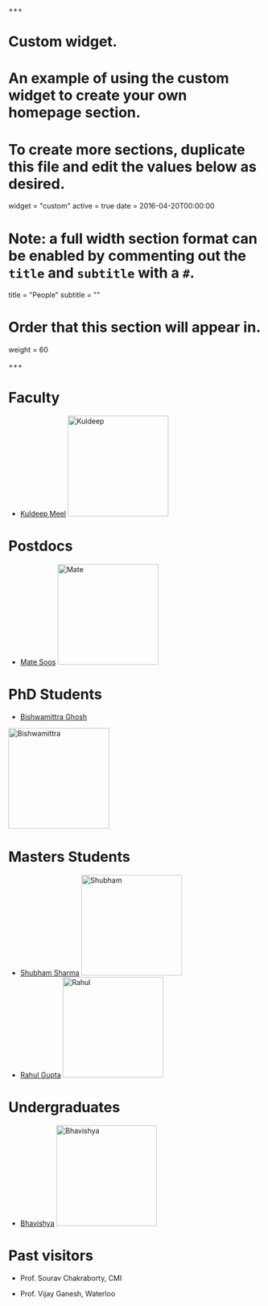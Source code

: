 +++
# Custom widget.
# An example of using the custom widget to create your own homepage section.
# To create more sections, duplicate this file and edit the values below as desired.
widget = "custom"
active = true
date = 2016-04-20T00:00:00

# Note: a full width section format can be enabled by commenting out the `title` and `subtitle` with a `#`.
title = "People"
subtitle = ""

# Order that this section will appear in.
weight = 60

+++

# **Faculty**
- [Kuldeep Meel](http://www.comp.nus.edu.sg/~meel/)
  <img src="/img/Kuldeep.jpg" alt="Kuldeep" style="width: 200px;"/>

# **Postdocs** 
 
- [Mate Soos](http://www.msoos.org/)
  <img src="/img/Mate.jpg" alt="Mate" style="width: 200px;"/>

# **PhD Students**

- [Bishwamittra Ghosh](https://sites.google.com/view/bishwamittra-ghosh/)

<img src="/img/bGhosh.jpg" alt="Bishwamittra" style="width: 200px;"/>

# **Masters Students**
- [Shubham Sharma](http://home.iitk.ac.in/~smsharma/)
  <img src="/img/Shubham.jpg" alt="Shubham" style="width: 200px;"/>
- [Rahul Gupta](http://home.iitk.ac.in/~grahul/)
  <img src="/img/Rahul.jpg" alt="Rahul" style="width: 200px;"/>

# **Undergraduates**
- [Bhavishya](http://home.iitk.ac.in/~bhavish/)
  <img src="/img/Bhavishya.png" alt="Bhavishya" style="width: 200px;"/>


# **Past visitors**
- Prof. Sourav Chakraborty, CMI

- Prof. Vijay Ganesh, Waterloo



